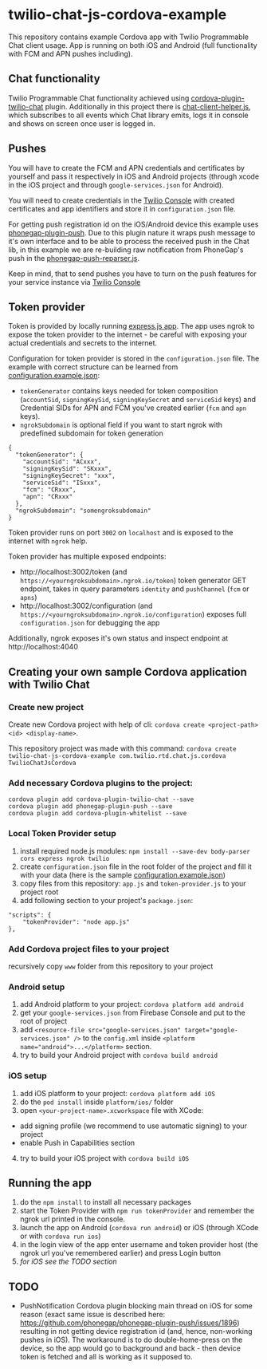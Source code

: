 # twilio-chat-js-cordova-example
This repository contains example Cordova app with Twilio Programmable Chat client usage.
App is running on both iOS and Android (full functionality with FCM and APN pushes including).

## Chat functionality
Twilio Programmable Chat functionality achieved using [cordova-plugin-twilio-chat](https://www.npmjs.com/package/cordova-plugin-twilio-chat) plugin. Additionally in this project there is [chat-client-helper.js](www/js/chat-client-helper.js), which subscribes to all events which Chat library emits, logs it in console and shows on screen once user is logged in.

## Pushes
You will have to create the FCM and APN credentials and certificates by yourself and pass it respectively in iOS and Android projects (through xcode in the iOS project and through `google-services.json` for Android).

You will need to create credentials in the [Twilio Console](https://www.twilio.com/console/chat/credentials) with created certificates and app identifiers and store it in `configuration.json` file. 

For getting push registration id on the iOS/Android device this example uses [phonegap-plugin-push](https://github.com/phonegap/phonegap-plugin-push). Due to this plugin nature it wraps push message to it's own interface and to be able to process the received push in the Chat lib, in this example we are re-building raw notification from PhoneGap's push in the [phonegap-push-reparser.js](www/js/phonegap-push-reparser.js).   

Keep in mind, that to send pushes you have to turn on the push features for your service instance via [Twilio Console](https://www.twilio.com/console/chat) 

## Token provider
Token is provided by locally running [express.js app](app.js). The app uses ngrok to expose the token provider to the internet - be careful with exposing your actual credentials and secrets to the internet.

Configuration for token provider is stored in the `configuration.json` file. The example with correct structure can be learned from [configuration.example.json](configuration.example.json):
* `tokenGenerator` contains keys needed for token composition (`accountSid`, `signingKeySid`, `signingKeySecret` and `serviceSid` keys) and Credential SIDs for APN and FCM you've created earlier (`fcm` and `apn` keys). 
* `ngrokSubdomain` is optional field if you want to start ngrok with predefined subdomain for token generation
```
{
  "tokenGenerator": {
    "accountSid": "ACxxx",
    "signingKeySid": "SKxxx",
    "signingKeySecret": "xxx",
    "serviceSid": "ISxxx",
    "fcm": "CRxxx",
    "apn": "CRxxx"
  },
  "ngrokSubdomain": "somengroksubdomain"
}
```

Token provider runs on port `3002` on `localhost` and is exposed to the internet with `ngrok` help.

Token provider has multiple exposed endpoints:
 * http://localhost:3002/token (and `https://<yourngroksubdomain>.ngrok.io/token`) token generator GET endpoint, takes in query parameters `identity` and `pushChannel` (`fcm` or `apns`)
 * http://localhost:3002/configuration (and `https://<yourngroksubdomain>.ngrok.io/configuration`) exposes full `configuration.json` for debugging the app

Additionally, ngrok exposes it's own status and inspect endpoint at http://localhost:4040

## Creating your own sample Cordova application with Twilio Chat

### Create new project  
Create new Cordova project with help of cli: `cordova create <project-path> <id> <display-name>`.
 
This repository project was made with this command: `cordova create twilio-chat-js-cordova-example com.twilio.rtd.chat.js.cordova TwilioChatJsCordova`

### Add necessary Cordova plugins to the project:
```
cordova plugin add cordova-plugin-twilio-chat --save
cordova plugin add phonegap-plugin-push --save
cordova plugin add cordova-plugin-whitelist --save
```  
        
### Local Token Provider setup
1. install required node.js modules: `npm install --save-dev body-parser cors express ngrok twilio`
2. create `configuration.json` file in the root folder of the project and fill it with your data (here is the sample [configuration.example.json](configuration.example.json))
3. copy files from this repository: `app.js` and `token-provider.js` to your project root
4. add following section to your project's `package.json`: 
``` 
"scripts": {
    "tokenProvider": "node app.js"
},
```   

### Add Cordova project files to your project
recursively copy `www` folder from this repository to your project

### Android setup 
1. add Android platform to your project: `cordova platform add android`
2. get your `google-services.json` from Firebase Console and put to the root of project
3. add `<resource-file src="google-services.json" target="google-services.json" />` to the `config.xml` inside `<platform name="android">...</platform>` section.
4. try to build your Android project with `cordova build android`

### iOS setup 
1. add iOS platform to your project: `cordova platform add iOS`
2. do the `pod install` inside `platform/ios/` folder 
3. open `<your-project-name>.xcworkspace` file with XCode:
  * add signing profile (we recommend to use automatic signing) to your project
  * enable Push in Capabilities section
4. try to build your iOS project with `cordova build iOS`

## Running the app
1. do the `npm install` to install all necessary packages
2. start the Token Provider with `npm run tokenProvider` and remember the ngrok url printed in the console.
3. launch the app on Android (`cordova run android`) or iOS (through XCode or with `cordova run ios`)
4. in the login view of the app enter username and token provider host (the ngrok url you've remembered earlier) and press Login button
5. _for iOS see the TODO section_

## TODO
* PushNotification Cordova plugin blocking main thread on iOS for some reason (exact same issue is described here: https://github.com/phonegap/phonegap-plugin-push/issues/1896) resulting in not getting device registration id (and, hence, non-working pushes in iOS). The workaround is to do double-home-press on the device, so the app would go to background and back - then device token is fetched and all is working as it supposed to.
